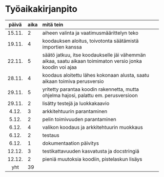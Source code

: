 # Työaikakirjanpito

| päivä | aika | mitä tein |
| :----: | :----- | :-----|
| 15.11. | 2 | aiheen valinta ja vaatimusmäärittelyn teko |
| 19.11. | 4 | koodauksen aloitus, toivotonta säätämistä importien kanssa |
| 22.11. | 5 | säätö jatkuu, itse koodaukselle jäi vähemmän aikaa, saatu aikaan toimimaton versio jonka koodin voi ajaa |
| 28.11. | 4 | koodaus aloitettu lähes kokonaan alusta, saatu aikaan toimiva perusversio |
| 29.11. | 5 | yritetty parantaa koodin rakennetta, mutta ohjelma hajosi, palattu em. perusversioon |
| 29.11. | 2 | lisätty testejä ja luokkakaavio | 
| 4.12.  | 3 | arkkitehtuurin parantaminen |
| 5.12. | 2 | pelin toimivuuden parantaminen |
| 6.12. | 4 | valikon koodaus ja arkkitehtuurin muokkaus |
| 6.12. | 2 | testaus |
| 6.12. | 1 | dokumentaation päivitys |
| 12.12. | 3 | testikattavuuden kasvatusta ja docstringiä |
| 12.12. | 2  | pieniä muutoksia koodiin, pistelaskun lisäys |
| yht | 39 | |
